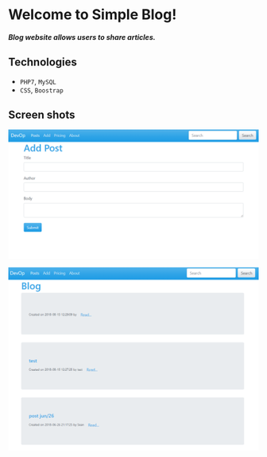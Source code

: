 # Welcome to Simple Blog!

##### Blog website allows users to share articles. 

## Technologies
+ `PHP7`, `MySQL`
+ `CSS`, `Boostrap` 

## Screen shots
![Add post](https://github.com/urbancitysky/Blog/blob/master/Sceenshot/post.png)

![Blog](https://github.com/urbancitysky/Blog/blob/master/Sceenshot/blog.png)

